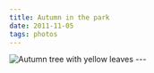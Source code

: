 ```yaml
---
title: Autumn in the park
date: 2011-11-05
tags: photos
---
```

<img src="https://farm7.static.flickr.com/6237/6313652203_971d28df6a.jpg" alt="Autumn tree with yellow leaves">
---
